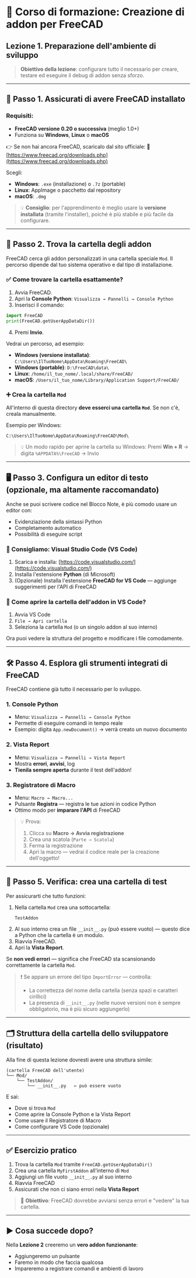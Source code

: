 # 📘 Corso di formazione: Creazione di addon per FreeCAD
## Lezione 1. Preparazione dell'ambiente di sviluppo

> **Obiettivo della lezione**: configurare tutto il necessario per creare, testare ed eseguire il debug di addon senza sforzo.

---

## 🔧 Passo 1. Assicurati di avere FreeCAD installato

### Requisiti:
- **FreeCAD versione 0.20 o successiva** (meglio 1.0+)
- Funziona su **Windows**, **Linux** o **macOS**

👉 Se non hai ancora FreeCAD, scaricalo dal sito ufficiale:
🔗 [https://www.freecad.org/downloads.php](https://www.freecad.org/downloads.php)

Scegli:
- **Windows**: `.exe` (installazione) o `.7z` (portable)
- **Linux**: AppImage o pacchetto dal repository
- **macOS**: `.dmg`

> 💡 **Consiglio**: per l'apprendimento è meglio usare la **versione installata** (tramite l'installer), poiché è più stabile e più facile da configurare.

---

## 📁 Passo 2. Trova la cartella degli addon

FreeCAD cerca gli addon personalizzati in una cartella speciale `Mod`.
Il percorso dipende dal tuo sistema operativo e dal tipo di installazione.

### ✅ Come trovare la cartella esattamente?

1. Avvia FreeCAD.
2. Apri la **Console Python**:
   `Visualizza → Pannelli → Console Python`
3. Inserisci il comando:

```python
import FreeCAD
print(FreeCAD.getUserAppDataDir())
```

4. Premi **Invio**.

Vedrai un percorso, ad esempio:

- **Windows (versione installata)**:
  `C:\Users\IlTuoNome\AppData\Roaming\FreeCAD\`
- **Windows (portable)**:
  `D:\FreeCAD\data\`
- **Linux**:
  `/home/il_tuo_nome/.local/share/FreeCAD/`
- **macOS**:
  `/Users/il_tuo_nome/Library/Application Support/FreeCAD/`

### ➕ Crea la cartella `Mod`

All'interno di questa directory **deve esserci una cartella `Mod`**.
Se non c'è, creala manualmente.

Esempio per Windows:
```
C:\Users\IlTuoNome\AppData\Roaming\FreeCAD\Mod\
```

> 💡 Un modo rapido per aprire la cartella su Windows:
> Premi **Win + R** → digita `%APPDATA%\FreeCAD` → Invio

---

## 🖥 Passo 3. Configura un editor di testo (opzionale, ma altamente raccomandato)

Anche se puoi scrivere codice nel Blocco Note, è più comodo usare un editor con:
- Evidenziazione della sintassi Python
- Completamento automatico
- Possibilità di eseguire script

### 🔹 Consigliamo: **Visual Studio Code (VS Code)**

1. Scarica e installa: [https://code.visualstudio.com/](https://code.visualstudio.com/)
2. Installa l'estensione **Python** (di Microsoft)
3. (Opzionale) Installa l'estensione **FreeCAD for VS Code** — aggiunge suggerimenti per l'API di FreeCAD

### 🔹 Come aprire la cartella dell'addon in VS Code?

1. Avvia VS Code
2. `File → Apri cartella`
3. Seleziona la cartella `Mod` (o un singolo addon al suo interno)

Ora puoi vedere la struttura del progetto e modificare i file comodamente.

---

## 🛠 Passo 4. Esplora gli strumenti integrati di FreeCAD

FreeCAD contiene già tutto il necessario per lo sviluppo.

### 1. **Console Python**
- Menu: `Visualizza → Pannelli → Console Python`
- Permette di eseguire comandi in tempo reale
- Esempio: digita `App.newDocument()` → verrà creato un nuovo documento

### 2. **Vista Report**
- Menu: `Visualizza → Pannelli → Vista Report`
- Mostra **errori**, **avvisi**, log
- **Tienila sempre aperta** durante il test dell'addon!

### 3. **Registratore di Macro**
- Menu: `Macro → Macro...`
- Pulsante **Registra** — registra le tue azioni in codice Python
- Ottimo modo per **imparare l'API** di FreeCAD

> 💡 Prova:
> 1. Clicca su **Macro → Avvia registrazione**
> 2. Crea una scatola (`Parte → Scatola`)
> 3. Ferma la registrazione
> 4. Apri la macro — vedrai il codice reale per la creazione dell'oggetto!

---

## 🧪 Passo 5. Verifica: crea una cartella di test

Per assicurarti che tutto funzioni:

1. Nella cartella `Mod` crea una sottocartella:
   ```
   TestAddon
   ```
2. Al suo interno crea un file `__init__.py` (può essere vuoto) — questo dice a Python che la cartella è un modulo.
3. Riavvia FreeCAD.
4. Apri la **Vista Report**.

Se **non vedi errori** — significa che FreeCAD sta scansionando correttamente la cartella `Mod`.

> ❗ Se appare un errore del tipo `ImportError` — controlla:
> - La correttezza del nome della cartella (senza spazi e caratteri cirillici)
> - La presenza di `__init__.py` (nelle nuove versioni non è sempre obbligatorio, ma è più sicuro aggiungerlo)

---

## 🗂 Struttura della cartella dello sviluppatore (risultato)

Alla fine di questa lezione dovresti avere una struttura simile:

```
(cartella FreeCAD dell'utente)
└── Mod/
    └── TestAddon/
        └── __init__.py   ← può essere vuoto
```

E sai:
- Dove si trova `Mod`
- Come aprire la Console Python e la Vista Report
- Come usare il Registratore di Macro
- Come configurare VS Code (opzionale)

---

## ✅ Esercizio pratico

1. Trova la cartella `Mod` tramite `FreeCAD.getUserAppDataDir()`
2. Crea una cartella `MyFirstAddon` all'interno di `Mod`
3. Aggiungi un file vuoto `__init__.py` al suo interno
4. Riavvia FreeCAD
5. Assicurati che non ci siano errori nella **Vista Report**

> 🎯 **Obiettivo**: FreeCAD dovrebbe avviarsi senza errori e "vedere" la tua cartella.

---

## ▶️ Cosa succede dopo?

Nella **Lezione 2** creeremo un **vero addon funzionante**:
- Aggiungeremo un pulsante
- Faremo in modo che faccia qualcosa
- Impareremo a registrare comandi e ambienti di lavoro

```